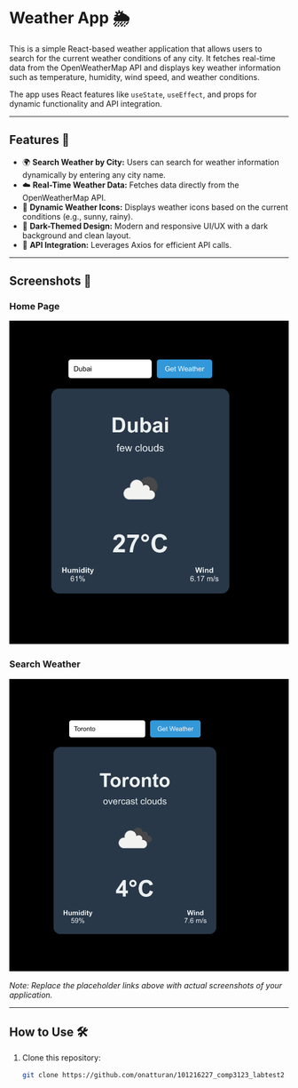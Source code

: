 # Weather App 🌦️

This is a simple React-based weather application that allows users to search for the current weather conditions of any city. It fetches real-time data from the OpenWeatherMap API and displays key weather information such as temperature, humidity, wind speed, and weather conditions.

The app uses React features like `useState`, `useEffect`, and props for dynamic functionality and API integration.

---

## Features 🚀

- 🌍 **Search Weather by City:** Users can search for weather information dynamically by entering any city name.
- ☁️ **Real-Time Weather Data:** Fetches data directly from the OpenWeatherMap API.
- 🌈 **Dynamic Weather Icons:** Displays weather icons based on the current conditions (e.g., sunny, rainy).
- 🎨 **Dark-Themed Design:** Modern and responsive UI/UX with a dark background and clean layout.
- 📡 **API Integration:** Leverages Axios for efficient API calls.

---

## Screenshots 📸

### Home Page
![Weather App Screenshot](https://github.com/onatturan/101216227_comp3123_labtest2/blob/main/src/assets/Screenshot1.png)

### Search Weather
![Search Feature Screenshot](https://github.com/onatturan/101216227_comp3123_labtest2/blob/main/src/assets/Screenshot2.png )

*Note: Replace the placeholder links above with actual screenshots of your application.*

---

## How to Use 🛠️

1. Clone this repository:
   ```bash
   git clone https://github.com/onatturan/101216227_comp3123_labtest2

